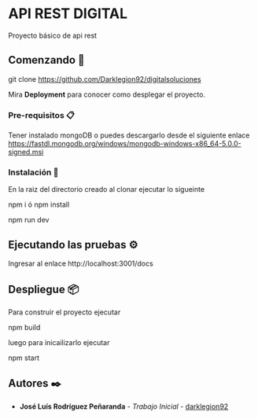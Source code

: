 # API REST DIGITAL

Proyecto básico de api rest

## Comenzando 🚀

git clone https://github.com/Darklegion92/digitalsoluciones

Mira **Deployment** para conocer como desplegar el proyecto.


### Pre-requisitos 📋

Tener instalado mongoDB o puedes descargarlo desde el siguiente enlace https://fastdl.mongodb.org/windows/mongodb-windows-x86_64-5.0.0-signed.msi
### Instalación 🔧

En la raiz del directorio creado al clonar ejecutar lo sigueinte

npm i
ó
npm install

npm run dev
## Ejecutando las pruebas ⚙️

Ingresar al enlace http://localhost:3001/docs

## Despliegue 📦

Para construir el proyecto ejecutar

npm build

luego para inicailizarlo ejecutar

npm start
## Autores ✒️


* **José Luís Rodríguez Peñaranda** - *Trabajo Inicial* - [darklegion92](https://github.com/darklegion92)